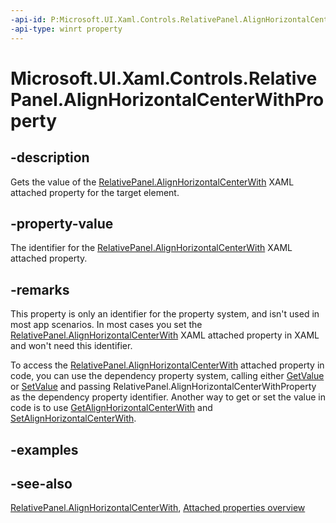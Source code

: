 ```yaml
---
-api-id: P:Microsoft.UI.Xaml.Controls.RelativePanel.AlignHorizontalCenterWithProperty
-api-type: winrt property
---
```


<!-- Property syntax
public Windows.UI.Xaml.DependencyProperty AlignHorizontalCenterWithProperty { get; }
-->

# Microsoft.UI.Xaml.Controls.RelativePanel.AlignHorizontalCenterWithProperty

## -description
Gets the value of the [RelativePanel.AlignHorizontalCenterWith](/windows/winui/api/microsoft.ui.xaml.controls.relativepanel#xaml-attached-properties) XAML attached property for the target element.

## -property-value
The identifier for the [RelativePanel.AlignHorizontalCenterWith](/windows/winui/api/microsoft.ui.xaml.controls.relativepanel#xaml-attached-properties) XAML attached property.

## -remarks
This property is only an identifier for the property system, and isn't used in most app scenarios. In most cases you set the [RelativePanel.AlignHorizontalCenterWith](/windows/winui/api/microsoft.ui.xaml.controls.relativepanel#xaml-attached-properties) XAML attached property in XAML and won't need this identifier.

To access the [RelativePanel.AlignHorizontalCenterWith](/windows/winui/api/microsoft.ui.xaml.controls.relativepanel#xaml-attached-properties) attached property in code, you can use the dependency property system, calling either [GetValue](/uwp/api/windows.ui.xaml.dependencyobject.getvalue(windows.ui.xaml.dependencyproperty)) or [SetValue](/uwp/api/windows.ui.xaml.dependencyobject.setvalue(windows.ui.xaml.dependencyproperty,system.object)) and passing RelativePanel.AlignHorizontalCenterWithProperty as the dependency property identifier. Another way to get or set the value in code is to use [GetAlignHorizontalCenterWith](relativepanel_getalignhorizontalcenterwith_1757601578.md) and [SetAlignHorizontalCenterWith](relativepanel_setalignhorizontalcenterwith_1003334382.md).

## -examples

## -see-also
[RelativePanel.AlignHorizontalCenterWith](/windows/winui/api/microsoft.ui.xaml.controls.relativepanel#xaml-attached-properties), [Attached properties overview](/windows/uwp/xaml-platform/attached-properties-overview)

